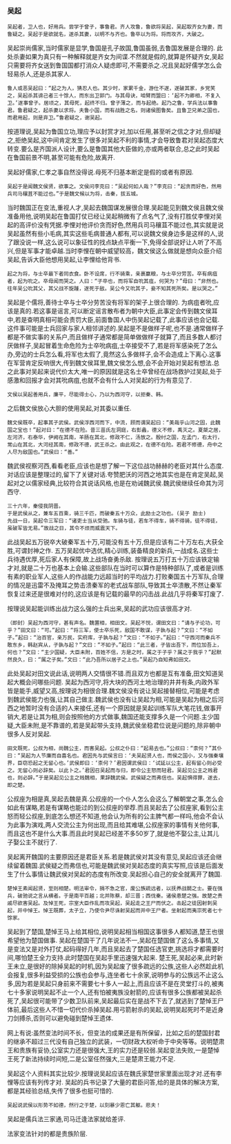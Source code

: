 ### 吴起

```
吴起者，卫人也，好用兵。尝学于曾子，事鲁君。齐人攻鲁，鲁欲将吴起，吴起取齐女为妻，而鲁疑之。吴起于是欲就名，遂杀其妻，以明不与齐也。鲁卒以为将。将而攻齐，大破之。
```

吴起崇尚儒家,当时儒家是显学,鲁国是孔子故国,鲁国虽弱,去鲁国发展是合理的.
此处杀妻如果为真只有一种解释就是齐女为间谍.不然就是假的,就算是怀疑齐女,吴起只需要将齐女送到鲁国国都打消众人疑虑即可,不需要杀之.况且吴起好儒学怎么会轻易杀人,还是杀其家人.


```
鲁人或恶吴起曰：“起之为人，猜忍人也。其少时，家累千金，游仕不遂，遂破其家，乡党笑之，吴起杀其谤己者三十馀人，而东出卫郭门。与其母诀，啮臂而盟曰：‘起不为卿相，不复入卫。’遂事曾子。居顷之，其母死，起终不归。曾子薄之，而与起绝。起乃之鲁，学兵法以事鲁君。鲁君疑之，起杀妻以求将。夫鲁小国，而有战胜之名，则诸侯图鲁矣。且鲁卫兄弟之国也，而君用起，则是弃卫。”鲁君疑之，谢吴起。
```

按道理说,吴起为鲁国立功,理应予以封赏才对,加以任用,甚至听之信之才对,但却疑之,拒绝吴起,这中间肯定发生了很多对吴起不利的事情,才会导致鲁君对吴起态度大转变.要么是齐国派人设计,要么是鲁国其他大臣做的,亦或两者联合,总之此时吴起在鲁国前景不明,甚至可能有危险,故离开.

吴起好儒家,仁孝之事自然没得说.母死不归基本断定是假的或者有原因.

```
吴起于是闻魏文侯贤，欲事之。文侯问李克曰：“吴起何如人哉？”李克曰：“起贪而好色，然用兵司马穰苴不能过也。”于是魏文候以为将，击秦，拔五城。
```

当时魏国正在变法,重视人才,吴起去魏国谋发展很合理.吴起能见到魏文侯且魏文侯准备用他,说明吴起在鲁国打仗已经让吴起稍微有了点名气了,没有打胜仗李悝对吴起的高评价没有凭据.李悝对他评价贪而好色,然用兵司马穰苴不能过也,其实就是说吴起虽然有些小毛病,其实这些毛病普通人都有,可以说魏文侯身边多是这样的人,说了跟没说一样,这么说可以象征性的找点缺点平衡一下,免得全部说好让人听了不高兴,但是军事才能卓越.当时李悝在朝中威望较高，魏文侯这么做就是想向众臣介绍吴起,告诉大臣他想用吴起,让李悝给他背书.

```
起之为将，与士卒最下者同衣食。卧不设席，行不骑乘，亲裹赢粮，与士卒分劳苦。卒有病疽者，起为吮之。卒母闻而哭之。人曰：“子卒也，而将军自吮其疽，何哭为？”母曰：“非然也。往年吴公吮其父，其父战不旋踵，遂死于敌。吴公今又吮其子，妾不知其死所矣。是以哭之。”
```

吴起是个儒将,善待士卒与士卒分劳苦没有将军的架子上很合理的.
为病疽者吮,应该是真的.若这事是谣言,可以断定谣言散布者为朝中大臣,此事定会传到魏文侯耳中,若是查明真相可能会责罚大臣,前面鲁国人中伤吴起记载了,此事应该也会记载.这件事可能是士兵回家与家人相邻讲述的.吴起是不是做样子呢,也不是.通常做样子都是不做实事的关系户,而且做样子通常都是简单做做样子就算了,而且多数人都讨厌做样子,吴起冒着生命危险为士卒吮病疽,士卒接受不了,若是将军感染死了怎么办,旁边的士兵怎么看,将军也太假了,竟然这么多做样子,会不会造成上下离心.这事在军营肯定反响很大,传到魏文侯耳里,魏文侯怎么想,会不会开始对吴起有想法.总之此事对吴起来说代价太大,唯一的原因就是这名士卒曾经在战场救护过吴起,处于感激和回报才会对其吮病疽,也就不会有什么人对吴起的行为有意见了.

```
文侯以吴起善用兵，廉平，尽能得士心，乃以为西河守，以拒秦、韩。
```

之后魏文侯放心大胆的使用吴起,对其委以重任.

```
魏文侯既卒，起事其子武侯。武侯浮西河而下，中流，顾而谓吴起曰：“美哉乎山河之固，此魏国之宝也！”起对曰：“在德不在险。昔三苗氏左洞庭，右彭蠡，德义不修，禹灭之。夏桀之居，左河济，右泰华，伊阙在其南，羊肠在其北，修政不仁，汤放之。殷纣之国，左孟门，右太行，常山在其北，大河经其南，修政不德，武王杀之。由此观之，在德不在险。若君不修德，舟中之人尽为敌国也。”武侯曰：“善。”
```

魏武侯视察河西,看看老臣,应该也是想了解一下这位战功赫赫的老臣对其什么态度.对话应该是整理过的,留下了关键对话.夸赞肥沃的河西之地其实也是在肯定吴起,吴起对之以儒家经典,比较符合其说话风格,也是在劝诫魏武侯.魏武侯继续任命其为河西守.

```
三十六年，秦侵我阴晋。
于是武侯从之，兼车五百乘，骑三千匹，而破秦五十万众，此励士之功也。(吴子 励士)
先战一日，吴起令三军曰：“诸吏士当从受驰。车骑与徒，若车不得车，骑不得骑，徒不得徒，虽破军皆无易。”故战之日，其令不烦而威震天下。
```
此战吴起五万锐卒大破秦军五十万,可能没有五十万,但是应该有二十万左右,大获全胜,可谓封神之作.
五万吴起优中选优,精心训练,装备精良的新兵,一战成名.这些士兵待遇优厚,死后家人有保障,故上战场奋勇杀敌.
按理说五万打五十万应该铁定输才对,就是二十万也基本上会输.这些部队在当时可以算作是特种部队了,或者是训练有素的职业军人,这些人的作战能力远超当时的平均战力.打败秦国五十万军队,合理的情况是迅雷不及掩耳之势击溃秦军的老式战车部队,导致其士卒溃散,不然让秦军恢复过来还是很难对付的,这应该是有记载的最早的闪击战.此战几乎将秦军打废了.

按理说吴起能训练出战力这么强的士兵出来,吴起的武功应该很高才对.


```
（即封）吴起为西河守，甚有声名。魏置相，相田文。吴起不悦，谓田文曰：“请与子论功，可乎？”田文曰：“可。”起曰：“将三军，使士卒乐死，敌国不敢谋，子孰与起？”文曰：“不如子。”起曰：“治百官，亲万民，实府库，子孰与起？”文曰：“不如子。”起曰：“守西河而秦兵不敢东乡，韩赵宾从，子孰与起？”文曰：“不如子。”起曰：“此三者，子皆出吾下，而位加吾上，何也？”文曰：“主少国疑，大臣未附，百姓不信，方是之时，属之于子乎？属之于我乎？”起默然良久，曰：“属之子矣。”文曰：“此乃吾所以居子之上也。”吴起乃自知弗如田文。
```

此处吴起对田文说此话,说明两人交情很不错.而且双方也都是互有准备,田文知道吴起大概会问哪些问题.
吴起为西河守,将大块的西河土地治理的井井有条,内政外军皆是能手,威望又高,按理说为相很合理.魏文侯没有说让吴起接替相位,可能是考虑到魏武侯能力也强,让其自己做主.魏武侯也没有让吴起为相,可能是吴起为相之后河西之地暂时没有合适的人来接任,还有一个原因就是吴起训练军队大笔花钱,做事开销大,若是让其为相,则会按照他的方式做事,魏国还能支撑多久是一个问题.主少国疑,大臣未附,是不靠谱的,若是吴起带头支持,魏武侯坐稳君位说是问题的,除非朝中很多人反对吴起.


```
田文既死，公叔为相，尚魏公主，而害吴起。公叔之仆曰：“起易去也。”公叔曰：“柰何？”其仆曰：“吴起为人节廉而自喜名也。君因先与武侯言曰：‘夫吴起贤人也，而侯之国小，又与强秦壤界，臣窃恐起之无留心也。’武侯即曰：‘柰何？’君因谓武侯曰：‘试延以公主，起有留心则必受之。无留心则必辞矣。以此卜之。’君因召吴起而与归，即令公主怒而轻君。吴起见公主之贱君也，则必辞。”于是吴起见公主之贱魏相，果辞魏武侯。武侯疑之而弗信也。吴起惧得罪，遂去，即之楚。
```

公叔座为相是真,吴起去魏是真.公叔座的一个仆人怎么会这么了解朝堂之事,怎么会如此有谋略,若是有谋略也能过的到公叔座的举荐.而且吴起去了公叔座家,看到公主怒而轻公叔座,到底怎么想还不知道,他会认为所有的公主脾气都一样吗,他会不会认为此事为演戏,两人交流公主为何出现,而且给其难堪,公叔座家的事情有关他何事,而且这也不是什么大事.而且此时吴起已经差不多50岁了,就是他不娶公主,让其儿子娶公主不就行了.

吴起离开魏国的主要原因还是君臣关系.若是魏武侯对其没有意见,吴起应该还会继续留着魏国.武侯疑之而弗信也,可能是魏武侯对吴起态度的真实写照,应该是后面发生了什么事情让魏武侯对吴起的态度有所改变.吴起担心自己的安全就离开了魏国.


```
楚悼王素闻起贤，至则相楚。明法审令，捐不急之官，废公族疏远者，以抚养战鬬之士。要在强兵，破驰说之言从横者。于是南平百越；北并陈蔡，却三晋；西伐秦。诸侯患楚之强。故楚之贵戚尽欲害吴起。及悼王死，宗室大臣作乱而攻吴起，吴起走之王尸而伏之。击起之徒因射刺吴起，并中悼王。悼王既葬，太子立，乃使令尹尽诛射吴起而并中王尸者。坐射起而夷宗死者七十馀家。
```

吴起到了楚国,楚悼王马上给其相位,说明吴起相当相国这事很多人都知道,楚王也很希望他为楚国做事.
吴起在楚国干了几年说法不一,吴起在楚国做了这么多事情,又是变法又是对外打仗,起码得好几年,而且吴起去了楚国任选官吏,挑选将才都需要时间,哪怕楚王全力支持.此时楚国在吴起手里迅速强大起来.
楚王死,吴起必来,此时新王未立,是很好的除掉吴起的时机,因为吴起废了很多疏远的公族,这些人必然趁此机会报复,很多利益受损的公族也会参与,连坐者七十余家,说明参与的公族远不止这么多,因为若是吴起只身前来不需要七十多人一起上,而且应该不是在灵堂打斗的,被夷七十多家说明吴起不止一个人,还有怕被夷族没射箭的,应该有很多公族都被吴起杀死了,吴起很可能带了少数卫队前来,吴起最后实在是战不下去了,就逃到了楚悼王尸体前,最后这些人不惜一切代价杀掉吴起.用弓箭射杀的吴起,说明吴起死时不是近身刀剑搏杀,否则可以避免碰到楚悼王遗体.



网上有说:虽然变法时间不长，但变法的成果还是有所保留，比如之后的楚国封君的继承不超过三代没有自己独立的武装，一切财政大权听命于中央等等。说明楚肃王和贵族有妥协,公室实力还是很强大,王的实力还是较弱.吴起变法失败,一是楚悼王死了新法持续时间短,二是公室任然强大,三是楚肃王能力不足.



吴起这个人资料其实比较少.按理说吴起应该在魏氏家楚世家里面出现才对.还有李悝等应该有列传才对.
吴起的兵书记录了大量的君臣问答,给的是具体的解决方案,都是其经验总结,失传了很多也挺可惜的.



```
吴起说武侯以形势不如德，然行之于楚，以刻暴少恩亡其躯。悲夫！ 
```

吴起是儒兵法三家通,司马迁逢法家就给差评.

法家变法针对的都是贵族阶层.